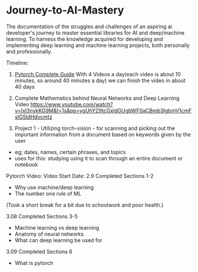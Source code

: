 # Journey-to-AI-Mastery
The documentation of the struggles and challenges of an aspiring ai developer's journey to master essential libraries for AI and deep/machine learning. To harness the knowledge acquired for developing and implementing deep learning and machine learning projects, both personally and professionally.


Timeline:
1. [Pytorch Complete Guide](https://www.youtube.com/watch?v=Z_ikDlimN6A&t=2364s&pp=ygUHcHl0b3JjaA%3D%3D)
With 4 Videos a day(each video is about 10 minutes, so around 40 minutes a day) we can finish the video in about 40 days

2. Complete Mathematics behind Neural Networks and Deep Learning Video
https://www.youtube.com/watch?v=Ixl3nykKG9M&t=1s&pp=ygUhY29tcGxldGUgbWF0aCBmb3IgbmV1cmFsIG5ldHdvcmtz

3. Project 1 - Utilizing torch-vision - for scanning and picking out the important information from a document based on keywords given by the user
- eg; dates, names, certain phrases, and topics
- uses for this: studying using it to scan through an entire document or notebook


Pytorch Video:
Video Start Date: 2.9
Completed Sections 1-2
- Why use machine/deep learning
- The number one rule of ML


(Took a short break for a bit due to schoolwork and poor health.)

3.08
Completed Sections 3-5
- Machine learning vs deep learning
- Anatomy of neural networks
- What can deep learning be used for

3.09
Completed Sections 6
- What is pytorch




